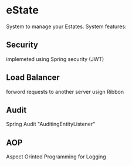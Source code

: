 # eState
System to manage your Estates.
System features:

## Security
implemeted using Spring security (JWT)
## Load Balancer
forword requests to another server usign Ribbon
## Audit
Spring Audit "AuditingEntityListener"
## AOP
Aspect Orinted Programming for Logging
